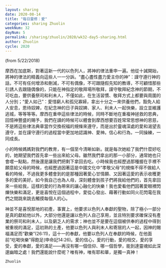 ```yaml
---
layout: sharing
date: 2020-08-14
title: "每日靈修：愛"
categories: sharing Zhuolin
weekNum: 32
dayNum: 5
permalink: /sharing/zhuolin/2020/wk32-day5-sharing.html
author: Zhuolin
cycle: 2020
---
```

(from 5/22/2018)

摩西在加底斯，對著這新一代的以色列人，將神的律法重申一遍。他從十誡開始，將神的律法的精義向這些人一一分訴。“盡心盡性盡力愛主你的神”：謹守遵行神的話，不可有任何增添和刪減，不可有偶像，不可跟隨假先知的教導，不可顧惜那些引誘人去跟隨偶像的，只能在神指定的敬拜場所敬拜，謹守敬拜紀念神的節期，不可吃血，要供養祭司和利未人，不僅如此，在生活習慣、敬拜方式上都要與周圍的人分別；“愛人如己”：愛惜窮人和孤兒寡婦，拿出十分之一來供養他們，豁免人給人安息，恩待奴婢，在紀念神的日子與奴婢、家人、利未人一起快樂，設立並維護逃城，等等等等。摩西在重申這些律法的時候，同時不斷地在重複神拯救的恩典，回憶神豐盛的賜予，我們在讀的時候可以體會到摩西想要百姓常常思想神的恩慈，不是將這些律法典章當作交換祝福的規條來遵守，而是出於靈魂深處的愛和渴望去遵守，並在謹守遵行的過程當中更加地認識神、愛神。信心和行為，一同操練，一同成長。  

小的時候媽媽對我們的教育，有一個至今清晰如新。就是每次她給了我們什麼好吃的，她期望我們首先拿一些出來給父母。雖然我們拿出的那一小部分，通常她也只會嚐一點點，然後還是讓我們把剩下拿回去吃。小時候我也經歷過那種握在手裡不願意給父母的時候，也經歷過因著這是中國文化中“孝敬父母”的規條不得不做給人看的時候，不過我更多體會到的是那種因著愛心甘情願、又因著這愛的表示收穫更多的愛的美好。如今我自己也為人母，深刻體會到孩子們將我給他們的，首先拿回來一些給我，這樣的愛的行為帶來的讓心融化的快樂！我也愛看他們因著愛眼裡閃爍快樂和滿足，更是喜悅在這個過程中，愛從心發出、藉著行動如同火花閃電在我們之間跳來跳去觸摸每個人的心。  

神並不是喜悅那地的初產，事實上，他要求以色列人奉獻的聖物，除了極小一部分是真的獻給他以外，大部分他還是讓以色列人自己享用，並且特別要求確保沒有產業的祭司和利未人，以及窮乏人的需求；神也並不是要在這個被供奉的過程中得到被重視的滿足，這初熟的土產，他要以色列人與利未人和寄居的人一起，因神的賜福滿足而“歡樂”(26:11)，這十一的奉獻，他要以色列人在奉獻的時候，在他面前“吃喝快樂”得飽足(申命記14:26)。愛的信心，愛的行動，愛的相交，愛的享受，愛的奉獻，愛的滿足——再沒有哪一個信仰、哪一個哲學，能到達靈魂如此深邃幽暗之處！我們還能說什麼呢？唯有神，唯有耶和華，是獨一真神！  

`Zhuolin`  


